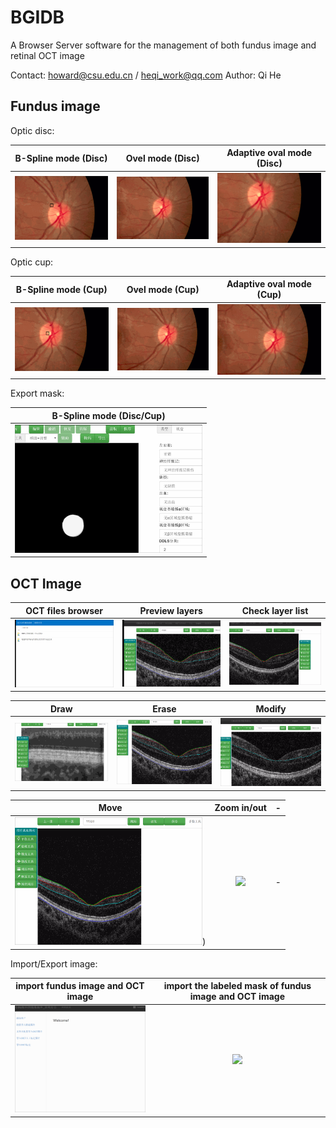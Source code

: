 # BGIDB
A Browser Server software for the management of both fundus image and retinal OCT image

Contact: howard@csu.edu.cn / heqi_work@qq.com 
Author: Qi He

## Fundus image

Optic disc:

| B-Spline mode (Disc) | Ovel mode (Disc) | Adaptive oval mode (Disc) |
| :-------------: |:-------------:|:-------------:|
| ![](./recordGIF/b-spline.gif) |  ![](./recordGIF/oval.gif) | ![](./recordGIF/oval-and-modify.gif) |

Optic cup:

| B-Spline mode (Cup) | Ovel mode (Cup) | Adaptive oval mode (Cup) |
| :-------------: |:-------------:|:-------------:|
| ![](./recordGIF/b-spline-cup.gif) |  ![](./recordGIF/oval-cup.gif) | ![](./recordGIF/oval-and-modify-cup.gif) |

Export mask:

| B-Spline mode  (Disc/Cup) | 
| :-------------: |
| <img src="./recordGIF/mask.gif" width="300"> |

## OCT Image


| OCT files browser |Preview layers | Check layer list|
| :-------------: |:-------------:|:-------------:|
| ![](./recordGIF/file-browser.gif) |  ![](./recordGIF/preview.gif) | ![](./recordGIF/layer-list.gif) |

| Draw | Erase | Modify |
| :-------------: |:-------------:|:-------------:|
| ![](./recordGIF/pen.gif) |  ![](./recordGIF/erase.gif) | ![](./recordGIF/modify.gif) |

| Move | Zoom in/out | - |
| :-------------: |:-------------:|:-------------:|
| <img src="./recordGIF/move.gif" width="300">) |  <img src="./recordGIF/zoom-in-zoom-out.gif" width="300"> | - |


Import/Export image:

| import fundus image and OCT image | import the labeled mask of fundus image and OCT image |
| :-------------: | :-------------: |
| <img src="./recordGIF/import.gif" width="300"> | <img src="./recordGIF/export.gif" width="300"> |
